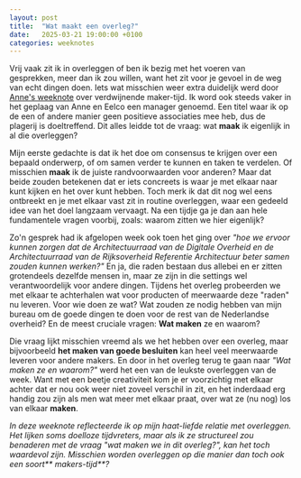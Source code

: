 ```yaml
---
layout: post
title:  "Wat maakt een overleg?"
date:   2025-03-21 19:00:00 +0100
categories: weeknotes
---
```

Vrij vaak zit ik in overleggen of ben ik bezig met het voeren van gesprekken, meer dan ik zou willen, want het zit voor je gevoel in de weg van echt dingen doen. Iets wat misschien weer extra duidelijk werd door [Anne's weeknote](https://anneschuth.nl/2025/03/13/verdwijnende-makers-tijd.html) over verdwijnende maker-tijd. Ik word ook steeds vaker in het geplaag van Anne en Eelco een manager genoemd. Een titel waar ik op de een of andere manier geen positieve associaties mee heb, dus de plagerij is doeltreffend. Dit alles leidde tot de vraag: wat **maak** ik eigenlijk in al die overleggen?

Mijn eerste gedachte is dat ik het doe om consensus te krijgen over een bepaald onderwerp, of om samen verder te kunnen en taken te verdelen. Of misschien **maak** ik de juiste randvoorwaarden voor anderen? Maar dat beide zouden betekenen dat er iets concreets is waar je met elkaar naar kunt kijken en het over kunt hebben. Toch merk ik dat dit nog wel eens ontbreekt en je met elkaar vast zit in routine overleggen, waar een gedeeld idee van het doel langzaam vervaagt. Na een tijdje ga je dan aan hele fundamentele vragen voorbij, zoals: waarom zitten we hier eigenlijk?

Zo'n gesprek had ik afgelopen week ook toen het ging over _"hoe we ervoor kunnen zorgen dat de Architectuurraad van de Digitale Overheid en de Architectuurraad van de Rijksoverheid Referentie Architectuur beter samen zouden kunnen werken?"_ En ja, die raden bestaan dus allebei en er zitten grotendeels dezelfde mensen in, maar ze zijn in die settings wel verantwoordelijk voor andere dingen. Tijdens het overleg probeerden we met elkaar te achterhalen wat voor producten of meerwaarde deze "raden" nu leveren. Voor wie doen ze wat? Wat zouden ze nodig hebben van mijn bureau om de goede dingen te doen voor de rest van de Nederlandse overheid? En de meest cruciale vragen: **Wat maken** ze en waarom?

Die vraag lijkt misschien vreemd als we het hebben over een overleg, maar bijvoorbeeld **het maken van goede besluiten** kan heel veel meerwaarde leveren voor andere makers. En door in het overleg terug te gaan naar _"Wat maken ze en waarom?"_ werd het een van de leukste overleggen van de week. Want met een beetje creativiteit kom je er voorzichtig met elkaar achter dat er nou ook weer niet zoveel verschil in zit, en het inderdaad erg handig zou zijn als men wat meer met elkaar praat, over wat ze (nu nog) los van elkaar **maken**. 

_In deze weeknote reflecteerde ik op mijn haat-liefde relatie met overleggen. Het lijken soms doelloze tijdvreters, maar als ik ze structureel zou benaderen met de vraag "wat maken we in dit overleg?", kan het toch waardevol zijn. Misschien worden overleggen op die manier dan toch ook een soort** makers-tijd**?_
